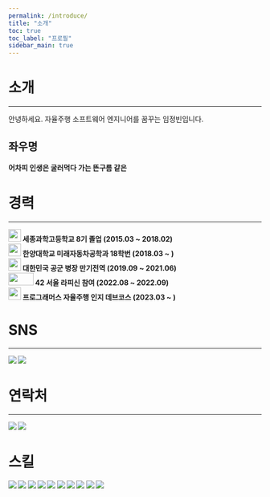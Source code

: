 ```yaml
---
permalink: /introduce/
title: "소개"
toc: true
toc_label: "프로필"
sidebar_main: true
---
```

# 소개
---

안녕하세요. 자율주행 소프트웨어 엔지니어를 꿈꾸는 임정빈입니다.

## 좌우명
<b>어차피 인생은 굴러먹다 가는 뜬구름 같은<b>

# 경력
---
<img src="https://github.com/ihmmaru99/ihmmaru99/assets/109266664/d284c760-df41-4b58-ac5a-d30c908dbf0b" width="25px" height="25px">
<b>세종과학고등학교 8기 졸업 (2015.03 ~ 2018.02)</b><br>
<img src="https://github.com/ihmmaru99/ihmmaru99/assets/109266664/7963b194-4583-4323-a431-70da592d682f" width="25px" height="25px">
<b>한양대학교 미래자동차공학과 18학번 (2018.03 ~ ) </b><br>
<img src="https://github.com/ihmmaru99/BOJ/assets/109266664/0003dfed-b57e-44e2-baa5-de9e4a0e1695" width="25px" height="25px">
<b>대한민국 공군 병장 만기전역 (2019.09 ~ 2021.06)</b><br>
<img src="https://github.com/ihmmaru99/ihmmaru99/assets/109266664/081bfcf2-c7a5-4cf5-94d5-f14bd7dcf558" width="50px" height="25px">
<b>42 서울 라피신 참여 (2022.08 ~ 2022.09)</b><br>
<img src="https://github.com/ihmmaru99/ihmmaru99/assets/109266664/8f16482b-dc76-4715-a882-5727d9e98157" width="25px" height="25px">
<b>프로그래머스 자율주행 인지 데브코스 (2023.03 ~ )</b><br>

# SNS
---
<p>
  <a href="https://ihmmaru99.github.io/" target="_blank"><img src="https://img.shields.io/badge/BLOG-222222?style=flat-square&logo=githubpages&logoColor=white"/></a>
  <a href="https://instagram.com/ihmmaru99/" target="_blank"><img src="https://img.shields.io/badge/INSTA-E4405F?style=flat-square&logo=instagram&logoColor=white"/></a>
 </p>

# 연락처
---
<p>
  <a href="mailto:ihmmaru99@gmail.com" target="_blank"><img src="https://img.shields.io/badge/ihmmaru99@gmail.com-EA4335?style=flat-square&logo=Gmail&logoColor=white"/></a>
  <a href="https://www.linkedin.com/in/%EC%A0%95%EB%B9%88-%EC%9E%84-a3a588278/" target="_blank"><img src="https://img.shields.io/badge/LinkedIn-0A66C2?style=flat-square&logo=linkedin&logoColor=white"/></a>
</p>

# 스킬
<a target="_blank"><img src="https://img.shields.io/badge/ANACONDA-44A833?style=flat-square&logo=anaconda&logoColor=white"/></a>
<a target="_blank"><img src="https://img.shields.io/badge/C-A8B9CC?style=flat-square&logo=c&logoColor=white"/></a>
<a target="_blank"><img src="https://img.shields.io/badge/C++-00599C?style=flat-square&logo=cplusplus&logoColor=white"/></a>
<a target="_blank"><img src="https://img.shields.io/badge/DOCKER-2496ED?style=flat-square&logo=docker&logoColor=white"/></a>
<a target="_blank"><img src="https://img.shields.io/badge/GIT-F05032?style=flat-square&logo=git&logoColor=white"/></a>
<a target="_blank"><img src="https://img.shields.io/badge/GITHUB-181717?style=flat-square&logo=github&logoColor=white"/></a>
<a target="_blank"><img src="https://img.shields.io/badge/LINUX-FCC624?style=flat-square&logo=linux&logoColor=white"/></a>
<a target="_blank"><img src="https://img.shields.io/badge/ROS-22314E?style=flat-square&logo=ros&logoColor=white"/></a>
<a target="_blank"><img src="https://img.shields.io/badge/PYTHON-3776AB?style=flat-square&logo=python&logoColor=white"/></a>
<a target="_blank"><img src="https://img.shields.io/badge/PYTORCH-EE4C2C?style=flat-square&logo=pytorch&logoColor=white"/></a>
